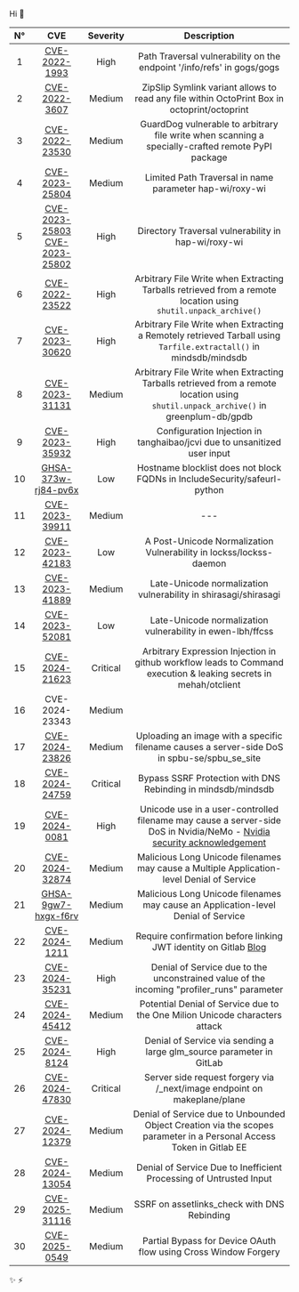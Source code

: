 Hi 👋

|N°| CVE 	| Severity 	| Description 	|
|:--:	|:---:	|:--------:	|:-----------:	|
|1 |   [CVE-2022-1993](https://github.com/advisories/GHSA-6vcc-v9vw-g2x5)   	|      High     	|        Path Traversal vulnerability on the endpoint '/info/refs' in gogs/gogs       	|
|2 |   [CVE-2022-3607](https://huntr.dev/bounties/2d1db3c9-93e8-4902-a55b-5ea53c22aa11/)   	|      Medium      	|      ZipSlip Symlink variant allows to read any file within OctoPrint Box in octoprint/octoprint         	|
|3 |  [CVE-2022-23530](https://github.com/advisories/GHSA-78m5-jpmf-ch7v)   	|      Medium    	|      GuardDog vulnerable to arbitrary file write when scanning a specially-crafted remote PyPI package       	|    
|4 |  [CVE-2023-25804](https://github.com/hap-wi/roxy-wi/security/advisories/GHSA-69j6-crq8-rrhv)   	|     Medium     	|     Limited Path Traversal in name parameter hap-wi/roxy-wi        	|
|5 |  [CVE-2023-25803](https://github.com/hap-wi/roxy-wi/security/advisories/GHSA-cv9w-j9gh-5j3w) [CVE-2023-25802](https://github.com/hap-wi/roxy-wi/security/advisories/GHSA-qcmp-q5h3-784m)  	|    High    	|        Directory Traversal vulnerability in hap-wi/roxy-wi       	|
|6 |   [CVE-2022-23522](https://github.com/mindsdb/mindsdb/security/advisories/GHSA-7x45-phmr-9wqp)  	|    High      	|        Arbitrary File Write when Extracting Tarballs retrieved from a remote location using `shutil.unpack_archive()`       	|
|7 |   [CVE-2023-30620](https://github.com/mindsdb/mindsdb/security/advisories/GHSA-2g5w-29q9-w6hx)  	|    High      	|         Arbitrary File Write when Extracting a Remotely retrieved Tarball using `Tarfile.extractall()` in mindsdb/mindsdb        	|
|8 |   [CVE-2023-31131](https://github.com/greenplum-db/gpdb/security/advisories/GHSA-hgm9-2q42-c7f3)  	|    Medium      	|     Arbitrary File Write when Extracting Tarballs retrieved from a remote location using `shutil.unpack_archive()` in greenplum-db/gpdb        	|
|9 |   [CVE-2023-35932](https://github.com/tanghaibao/jcvi/security/advisories/GHSA-x49m-3cw7-gq5q)  	|    High      	|    Configuration Injection in tanghaibao/jcvi due to unsanitized user input     	|
|10 |   [GHSA-373w-rj84-pv6x](https://github.com/IncludeSecurity/safeurl-python/security/advisories/GHSA-373w-rj84-pv6x)  	|    Low    	|    Hostname blocklist does not block FQDNs in IncludeSecurity/safeurl-python 	|
|11 |   [CVE-2023-39911]()  	|    Medium    	|    ---  	|
|12 |   [CVE-2023-42183](https://nvd.nist.gov/vuln/detail/CVE-2023-42183)  	|    Low    	|     A Post-Unicode Normalization Vulnerability in lockss/lockss-daemon  |
|13 |   [CVE-2023-41889](https://nvd.nist.gov/vuln/detail/CVE-2023-41889) 	|    Medium   	|     Late-Unicode normalization vulnerability in shirasagi/shirasagi   	|
|14 |   [CVE-2023-52081](https://github.com/ewen-lbh/ffcss/security/advisories/GHSA-wpmx-564x-h2mh) 	|   Low   	| Late-Unicode normalization vulnerability in ewen-lbh/ffcss   	|
|15 |   [CVE-2024-21623](https://github.com/mehah/otclient/security/advisories/GHSA-q6gr-wc79-v589)   | Critical |  Arbitrary Expression Injection in github workflow leads to Command execution & leaking secrets in mehah/otclient |
|16 | CVE-2024-23343 | Medium | |
|17 | [CVE-2024-23826](https://github.com/spbu-se/spbu_se_site/security/advisories/GHSA-5vfc-v7hg-pvwm) | Medium |  Uploading an image with a specific filename causes a server-side DoS in spbu-se/spbu_se_site |
|18 |  [CVE-2024-24759](https://github.com/mindsdb/mindsdb/security/advisories/GHSA-4jcv-vp96-94xr) | Critical |  Bypass SSRF Protection with DNS Rebinding in mindsdb/mindsdb |
|19 |  [CVE-2024-0081](https://github.com/NVIDIA/NeMo/security/advisories/GHSA-x392-p65g-4rxx) | High | Unicode use in a user-controlled filename may cause a server-side DoS in Nvidia/NeMo - [Nvidia security acknowledgement](https://www.nvidia.com/en-us/security/acknowledgements/) | 
|20 | [CVE-2024-32874](https://github.com/blakeblackshear/frigate/security/advisories/GHSA-w4h6-9wrp-v5jq#event-188171) | Medium | Malicious Long Unicode filenames may cause a Multiple Application-level Denial of Service  |
|21 | [GHSA-9gw7-hxgx-f6rv](https://github.com/certsocietegenerale/fame/security/advisories/GHSA-9gw7-hxgx-f6rv) | Medium | Malicious Long Unicode filenames may cause an Application-level Denial of Service|
| 22 | [CVE-2024-1211]() | Medium | Require confirmation before linking JWT identity on Gitlab [Blog](https://about.gitlab.com/releases/2024/05/08/patch-release-gitlab-16-11-2-released/) |
| 23 | [CVE-2024-35231](https://github.com/rack/rack-contrib/security/advisories/GHSA-8c8q-2xw3-j869#advisory-comment-102825) | High | Denial of Service due to the unconstrained value of the incoming "profiler_runs" parameter  |
| 24 | [CVE-2024-45412](https://github.com/yeti-platform/yeti/security/advisories/GHSA-cwwm-pq9x-2cxv) | Medium | Potential Denial of Service due to the One Milion Unicode characters attack  |
| 25 | [CVE-2024-8124](https://cve.mitre.org/cgi-bin/cvename.cgi?name=CVE-2024-8124) | High| Denial of Service via sending a large glm_source parameter in GitLab |
| 26 | [CVE-2024-47830](https://github.com/makeplane/plane/security/advisories/GHSA-39gx-38xf-c348)| Critical |  Server side request forgery via /_next/image endpoint on makeplane/plane |
| 27 | [CVE-2024-12379](https://cve.mitre.org/cgi-bin/cvename.cgi?name=CVE-2024-12379) | Medium | Denial of Service due to Unbounded Object Creation via the scopes parameter in a Personal Access Token in Gitlab EE|
| 28 | [CVE-2024-13054](https://nvd.nist.gov/vuln/detail/CVE-2024-13054) | Medium | Denial of Service Due to Inefficient Processing of Untrusted Input |
| 29 | [CVE-2025-31116](https://github.com/MobSF/Mobile-Security-Framework-MobSF/security/advisories/GHSA-fcfq-m8p6-gw56) | Medium | SSRF on assetlinks_check with DNS Rebinding |
| 30 | [CVE-2025-0549](https://about.gitlab.com/releases/2025/05/07/patch-release-gitlab-17-11-2-released/#partial-bypass-for-device-oauth-flow-using-cross-window-forgery) | Medium | Partial Bypass for Device OAuth flow using Cross Window Forgery |

 ✨ ⚡
 
 
